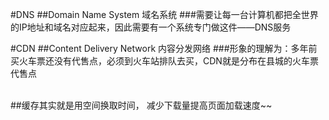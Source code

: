 #DNS
##Domain Name System 域名系统
###需要让每一台计算机都把全世界的IP地址和域名对应起来，因此需要有一个系统专门做这件——DNS服务



#CDN
##Content Delivery Network 内容分发网络
###形象的理解为：多年前买火车票还没有代售点，必须到火车站排队去买，CDN就是分布在县城的火车票代售点


<br/>
##缓存其实就是用空间换取时间， 减少下载量提高页面加载速度~~